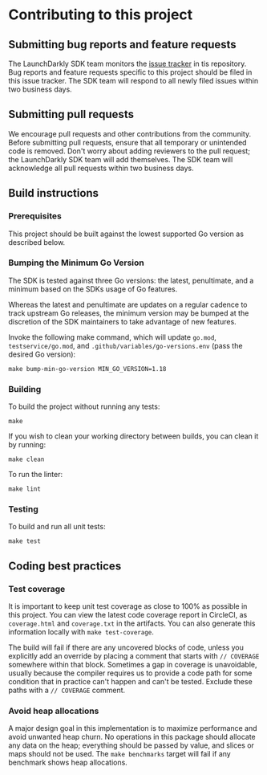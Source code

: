 # Contributing to this project

## Submitting bug reports and feature requests

The LaunchDarkly SDK team monitors the [issue tracker](https://github.com/launchdarkly/go-semver/issues) in tis repository. Bug reports and feature requests specific to this project should be filed in this issue tracker. The SDK team will respond to all newly filed issues within two business days.
 
## Submitting pull requests
 
We encourage pull requests and other contributions from the community. Before submitting pull requests, ensure that all temporary or unintended code is removed. Don't worry about adding reviewers to the pull request; the LaunchDarkly SDK team will add themselves. The SDK team will acknowledge all pull requests within two business days.
 
## Build instructions

### Prerequisites

This project should be built against the lowest supported Go version as described below.

### Bumping the Minimum Go Version

The SDK is tested against three Go versions: the latest, penultimate, and a minimum based on the SDKs usage of Go features.

Whereas the latest and penultimate are updates on a regular cadence to track upstream Go releases, the minimum version
may be bumped at the discretion of the SDK maintainers to take advantage of new features.

Invoke the following make command, which will update `go.mod`, `testservice/go.mod`, and
`.github/variables/go-versions.env` (pass the desired Go version):
```shell
make bump-min-go-version MIN_GO_VERSION=1.18
```

### Building

To build the project without running any tests:
```
make
```

If you wish to clean your working directory between builds, you can clean it by running:
```
make clean
```

To run the linter:
```
make lint
```

### Testing
 
To build and run all unit tests:
```
make test
```

## Coding best practices

### Test coverage

It is important to keep unit test coverage as close to 100% as possible in this project. You can view the latest code coverage report in CircleCI, as `coverage.html` and `coverage.txt` in the artifacts. You can also generate this information locally with `make test-coverage`.

The build will fail if there are any uncovered blocks of code, unless you explicitly add an override by placing a comment that starts with `// COVERAGE` somewhere within that block. Sometimes a gap in coverage is unavoidable, usually because the compiler requires us to provide a code path for some condition that in practice can't happen and can't be tested. Exclude these paths with a `// COVERAGE` comment.

### Avoid heap allocations

A major design goal in this implementation is to maximize performance and avoid unwanted heap churn. No operations in this package should allocate any data on the heap; everything should be passed by value, and slices or maps should not be used. The `make benchmarks` target will fail if any benchmark shows heap allocations.
